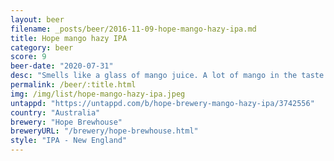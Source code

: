 ```yaml
---
layout: beer
filename: _posts/beer/2016-11-09-hope-mango-hazy-ipa.md
title: Hope mango hazy IPA
category: beer
score: 9
beer-date: "2020-07-31"
desc: "Smells like a glass of mango juice. A lot of mango in the taste but there’s still a lot of bitterness so it’s still beer. Easy drinking and full of flavour. A real treat"
permalink: /beer/:title.html
img: /img/list/hope-mango-hazy-ipa.jpeg
untappd: "https://untappd.com/b/hope-brewery-mango-hazy-ipa/3742556"
country: "Australia"
brewery: "Hope Brewhouse"
breweryURL: "/brewery/hope-brewhouse.html"
style: "IPA - New England"
---
```

